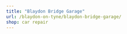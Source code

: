 ```yaml
---
title: "Blaydon Bridge Garage"
url: /blaydon-on-tyne/blaydon-bridge-garage/
shop: car repair
---
```


